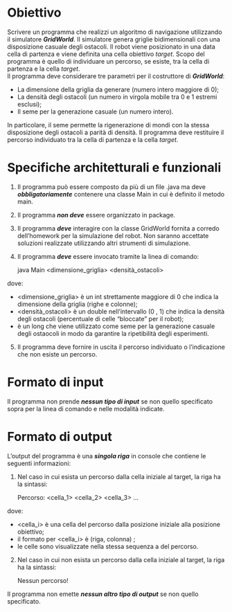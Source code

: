 # Obiettivo
Scrivere un programma che realizzi un algoritmo di navigazione utilizzando il simulatore ***GridWorld***. Il simulatore genera griglie bidimensionali con una disposizione casuale degli ostacoli. Il robot viene posizionato in una data cella di partenza e viene definita una cella obiettivo *target*. Scopo del programma è quello di individuare un percorso, se esiste, tra la cella di partenza e la cella *target*. <br>
Il programma deve considerare tre parametri per il costruttore di ***GridWorld***:
- La dimensione della griglia da generare (numero intero maggiore di 0);
- La densità degli ostacoli (un numero in virgola mobile tra 0 e 1 estremi esclusi);
- Il seme per la generazione casuale (un numero intero).

In particolare, il seme permette la rigenerazione di mondi con la stessa disposizione degli ostacoli a parità di densità. Il programma deve restituire il percorso individuato tra la cella di partenza e la cella *target*.

# Specifiche architetturali e funzionali
1) Il programma può essere composto da più di un file .java ma deve ***obbligatoriamente*** contenere una classe Main in cui è definito il metodo main. <br>
2) Il programma ***non deve*** essere organizzato in package. <br>
3) Il programma ***deve*** interagire con la classe GridWorld fornita a corredo dell’homework per la simulazione del robot. Non saranno accettate soluzioni realizzate utilizzando altri strumenti di simulazione. <br>

4) Il programma ***deve*** essere invocato tramite la linea di comando:

	java Main <dimensione_griglia> <densità_ostacoli> <seme>

dove:
- <dimensione_griglia> è un int strettamente maggiore di 0 che indica la dimensione della griglia (righe e colonne);
- <densità_ostacoli> è un double nell’intervallo (0 , 1) che indica la densità degli ostacoli (percentuale di celle “bloccate” per il robot);
- <seed> è un long che viene utilizzato come seme per la generazione casuale degli ostaocoli in modo da garantire la ripetibilità degli esperimenti.

5) Il programma deve fornire in uscita il percorso individuato o l’indicazione che non esiste un percorso.

# Formato di input
Il programma non prende ***nessun tipo di input*** se non quello specificato sopra per la linea di comando e
nelle modalità indicate.

# Formato di output
L’output del programma è una ***singola riga*** in console che contiene le seguenti informazioni: <br>
1) Nel caso in cui esista un percorso dalla cella iniziale al target, la riga ha la sintassi:

	Percorso: <cella_1> <cella_2> <cella_3> ...

dove:
- <cella_i> è una cella del percorso dalla posizione iniziale alla posizione obiettivo;
- il formato per <cella_i> è (riga, colonna) ;
- le celle sono visualizzate nella stessa sequenza a del percorso.

2) Nel caso in cui non esista un percorso dalla cella iniziale al target, la riga ha la sintassi:

	Nessun percorso!

Il programma non emette ***nessun altro tipo di output*** se non quello specificato.